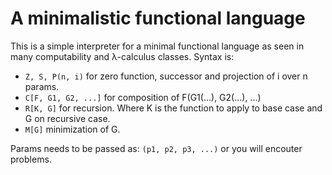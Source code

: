 <h1>A minimalistic functional language</h1>
<p>
    This is a simple interpreter for a minimal functional language as seen in 
    many computability and &lambda;-calculus classes. Syntax is:
    <ul>
        <li>
            <code>Z, S, P(n, i)</code> for zero function, successor and 
            projection of i over n params.
        </li>
        <li>
            <code>C[F, G1, G2, ...]</code> for composition of 
            F(G1(...), G2(...), ...)
        </li>
        <li>
            <code>R[K, G]</code> for recursion. Where K is the function to apply
            to base case and G on recursive case.
        </li>
        <li>
            <code>M[G]</code> minimization of G.
        </li>
    </ul>
    Params needs to be passed as: <code>(p1, p2, p3, ...)</code> or you will 
    encouter problems.
</p>
